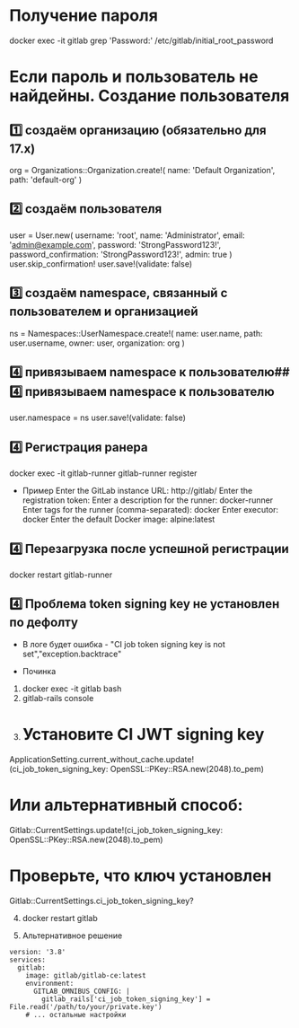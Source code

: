 # Получение пароля
docker exec -it gitlab grep 'Password:' /etc/gitlab/initial_root_password

# Если пароль и пользователь не найдейны. Создание пользователя
## 1️⃣ создаём организацию (обязательно для 17.x)
org = Organizations::Organization.create!(
name: 'Default Organization',
path: 'default-org'
)

## 2️⃣ создаём пользователя
user = User.new(
username: 'root',
name: 'Administrator',
email: 'admin@example.com',
password: 'StrongPassword123!',
password_confirmation: 'StrongPassword123!',
admin: true
)
user.skip_confirmation!
user.save!(validate: false)

## 3️⃣ создаём namespace, связанный с пользователем и организацией
ns = Namespaces::UserNamespace.create!(
name: user.name,
path: user.username,
owner: user,
organization: org
)

## 4️⃣ привязываем namespace к пользователю## 4️⃣ привязываем namespace к пользователю
user.namespace = ns
user.save!(validate: false)


## 4️⃣ Регистрация ранера
docker exec -it gitlab-runner gitlab-runner register

- Пример
Enter the GitLab instance URL: http://gitlab/
Enter the registration token: <paste your token>
Enter a description for the runner: docker-runner
Enter tags for the runner (comma-separated): docker
Enter executor: docker
Enter the default Docker image: alpine:latest

## 4️⃣ Перезагрузка после успешной регистрации
docker restart gitlab-runner


## 4️⃣ Проблема token signing key не установлен по дефолту
- В логе будет ошибка - "CI job token signing key is not set","exception.backtrace"

- Починка
1) docker exec -it gitlab bash
2) gitlab-rails console
3) # Установите CI JWT signing key
ApplicationSetting.current_without_cache.update!(ci_job_token_signing_key: OpenSSL::PKey::RSA.new(2048).to_pem)

# Или альтернативный способ:
Gitlab::CurrentSettings.update!(ci_job_token_signing_key: OpenSSL::PKey::RSA.new(2048).to_pem)

# Проверьте, что ключ установлен
Gitlab::CurrentSettings.ci_job_token_signing_key?

4) docker restart gitlab

5) Альтернативное решение
```
version: '3.8'
services:
  gitlab:
    image: gitlab/gitlab-ce:latest
    environment:
      GITLAB_OMNIBUS_CONFIG: |
        gitlab_rails['ci_job_token_signing_key'] = File.read('/path/to/your/private.key')
    # ... остальные настройки
```